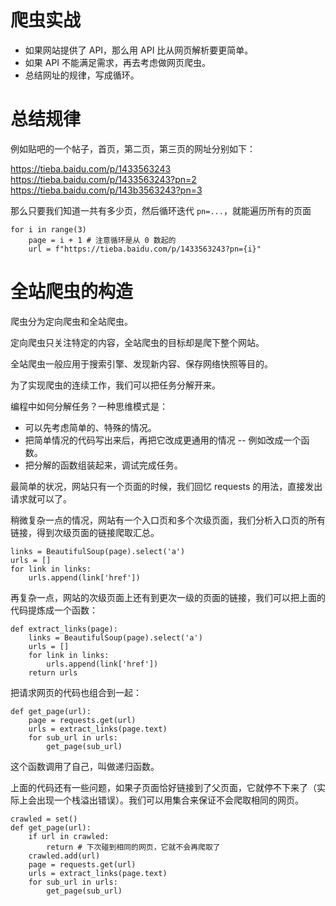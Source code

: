 # 爬虫实战

- 如果网站提供了 API，那么用 API 比从网页解析要更简单。
- 如果 API 不能满足需求，再去考虑做网页爬虫。
- 总结网址的规律，写成循环。

# 总结规律

例如贴吧的一个帖子，首页，第二页，第三页的网址分别如下：

https://tieba.baidu.com/p/1433563243
https://tieba.baidu.com/p/1433563243?pn=2
https://tieba.baidu.com/p/143b3563243?pn=3

那么只要我们知道一共有多少页，然后循环迭代 `pn=...`，就能遍历所有的页面

    for i in range(3)
        page = i + 1 # 注意循环是从 0 数起的
        url = f"https://tieba.baidu.com/p/1433563243?pn={i}"

# 全站爬虫的构造

爬虫分为定向爬虫和全站爬虫。

定向爬虫只关注特定的内容，全站爬虫的目标却是爬下整个网站。

全站爬虫一般应用于搜索引擎、发现新内容、保存网络快照等目的。

为了实现爬虫的连续工作，我们可以把任务分解开来。

编程中如何分解任务？一种思维模式是：

- 可以先考虑简单的、特殊的情况。
- 把简单情况的代码写出来后，再把它改成更通用的情况 -- 例如改成一个函数。
- 把分解的函数组装起来，调试完成任务。

最简单的状况，网站只有一个页面的时候，我们回忆 requests 的用法，直接发出请求就可以了。

稍微复杂一点的情况，网站有一个入口页和多个次级页面，我们分析入口页的所有链接，得到次级页面的链接爬取汇总。

    links = BeautifulSoup(page).select('a')
    urls = []
    for link in links:
        urls.append(link['href'])

再复杂一点，网站的次级页面上还有到更次一级的页面的链接，我们可以把上面的代码提炼成一个函数：

    def extract_links(page):
        links = BeautifulSoup(page).select('a')
        urls = []
        for link in links:
            urls.append(link['href'])
        return urls

把请求网页的代码也组合到一起：

    def get_page(url):
        page = requests.get(url)
        urls = extract_links(page.text)
        for sub_url in urls:
            get_page(sub_url)

这个函数调用了自己，叫做递归函数。

上面的代码还有一些问题，如果子页面恰好链接到了父页面，它就停不下来了（实际上会出现一个栈溢出错误）。我们可以用集合来保证不会爬取相同的网页。

    crawled = set()
    def get_page(url):
        if url in crawled:
            return # 下次碰到相同的网页，它就不会再爬取了
        crawled.add(url)
        page = requests.get(url)
        urls = extract_links(page.text)
        for sub_url in urls:
            get_page(sub_url)
